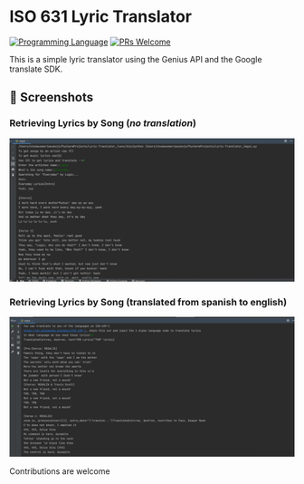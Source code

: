 # ISO 631 Lyric Translator
[![Programming Language](https://img.shields.io/badge/Language-Python-success?style=flat-square)](https://python.org)
[![PRs Welcome](https://img.shields.io/badge/PRs-welcome-success.svg?style=flat-square)](https://github.com/LordGhostX/animeX-v2/pulls)

This is a simple lyric translator using the Genius API and the Google translate SDK.

## 📸 Screenshots

### Retrieving Lyrics by Song (_no translation_)
<img src="assets/getlyrics.png" alt="Song Lyrics">



### Retrieving Lyrics by Song (translated from spanish to english)
<img src="assets/translate.png" alt="Usage page">


Contributions are welcome
